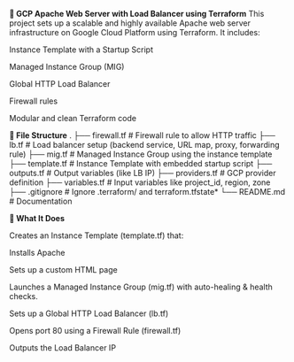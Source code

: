**🚀 GCP Apache Web Server with Load Balancer using Terraform**
This project sets up a scalable and highly available Apache web server infrastructure on Google Cloud Platform using Terraform. It includes:

Instance Template with a Startup Script

Managed Instance Group (MIG)

Global HTTP Load Balancer

Firewall rules

Modular and clean Terraform code

**📁 File Structure**
.
├── firewall.tf         # Firewall rule to allow HTTP traffic
├── lb.tf               # Load balancer setup (backend service, URL map, proxy, forwarding rule)
├── mig.tf              # Managed Instance Group using the instance template
├── template.tf         # Instance Template with embedded startup script
├── outputs.tf          # Output variables (like LB IP)
├── providers.tf        # GCP provider definition
├── variables.tf        # Input variables like project_id, region, zone
├── .gitignore          # Ignore .terraform/ and terraform.tfstate*
└── README.md           # Documentation

**🧰 What It Does**

Creates an Instance Template (template.tf) that:

Installs Apache

Sets up a custom HTML page

Launches a Managed Instance Group (mig.tf) with auto-healing & health checks.

Sets up a Global HTTP Load Balancer (lb.tf)

Opens port 80 using a Firewall Rule (firewall.tf)

Outputs the Load Balancer IP

